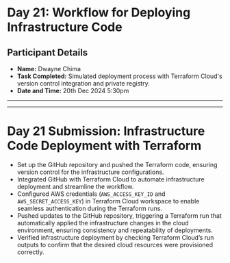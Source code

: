 # Day 21: Workflow for Deploying Infrastructure Code

## Participant Details

- **Name:** Dwayne Chima
- **Task Completed:** Simulated deployment process with Terraform Cloud's version control integration and private registry.  
- **Date and Time:** 20th Dec 2024 5:30pm 
---

***

# Day 21 Submission: Infrastructure Code Deployment with Terraform

- Set up the GitHub repository and pushed the Terraform code, ensuring version control for the infrastructure configurations.
- Integrated GitHub with Terraform Cloud to automate infrastructure deployment and streamline the workflow.
- Configured AWS credentials (`AWS_ACCESS_KEY_ID` and `AWS_SECRET_ACCESS_KEY`) in Terraform Cloud workspace to enable seamless authentication during the Terraform runs.
- Pushed updates to the GitHub repository, triggering a Terraform run that automatically applied the infrastructure changes in the cloud environment, ensuring consistency and repeatability of deployments.
- Verified infrastructure deployment by checking Terraform Cloud’s run outputs to confirm that the desired cloud resources were provisioned correctly.

